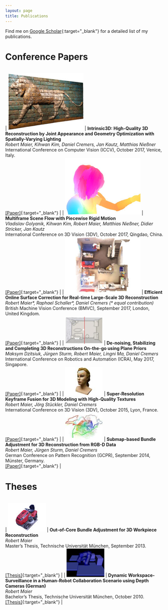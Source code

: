 ```yaml
---
layout: page
title: Publications
---
```


Find me on [Google Scholar](https://scholar.google.de/citations?user=JoLgWjkAAAAJ){:target="_blank"} for a detailed list of my publications.

# Conference Papers

&nbsp;<br>
| ![maier2017intrinsic3d](/pub/maier2017intrinsic3d.jpg "maier2017intrinsic3d") | **Intrinsic3D: High-Quality 3D Reconstruction by Joint Appearance and Geometry Optimization with Spatially-Varying Lighting**<br>*Robert Maier, Kihwan Kim, Daniel Cremers, Jan Kautz, Matthias Nießner*<br>International Conference on Computer Vision (ICCV), October 2017, Venice, Italy.<br>[\[Paper\]](/pub/maier2017intrinsic3d.pdf){:target="_blank"} |
| ![golyanik2017multiframe](/pub/golyanik2017multiframe.jpg "golyanik2017multiframe") | **Multiframe Scene Flow with Piecewise Rigid Motion**<br>*Vladislav Golyanik, Kihwan Kim, Robert Maier, Matthias Nießner, Didier Stricker, Jan Kautz*<br>International Conference on 3D Vision (3DV), October 2017, Qingdao, China.<br>[\[Paper\]](/pub/golyanik2017multiframe.pdf){:target="_blank"} |
| ![maier2017efficient](/pub/maier2017efficient.jpg "maier2017efficient") | **Efficient Online Surface Correction for Real-time Large-Scale 3D Reconstruction**<br>*Robert Maier\*, Raphael Schaller\*, Daniel Cremers (\* equal contribution)*<br>British Machine Vision Conference (BMVC), September 2017, London, United Kingdom.<br>[\[Paper\]](/pub/maier2017efficient.pdf){:target="_blank"} |
| ![dzitsiuk2017denoising](/pub/dzitsiuk2017denoising.jpg "dzitsiuk2017denoising") | **De-noising, Stabilizing and Completing 3D Reconstructions On-the-go using Plane Priors**<br>*Maksym Dzitsiuk, Jürgen Sturm, Robert Maier, Lingni Ma, Daniel Cremers*<br>International Conference on Robotics and Automation (ICRA), May 2017, Singapore.<br>[\[Paper\]](/pub/dzitsiuk2017denoising.pdf){:target="_blank"} |
| ![maier2015superresolution](/pub/maier2015superresolution.jpg "maier2015superresolution") | **Super-Resolution Keyframe Fusion for 3D Modeling with High-Quality Textures**<br>*Robert Maier, Jörg Stückler, Daniel Cremers*<br>International Conference on 3D Vision (3DV), October 2015, Lyon, France.<br>[\[Paper\]](/pub/maier2015superresolution.pdf){:target="_blank"} |
| ![maier2014submap](/pub/maier2014submap.jpg "maier2014submap") | **Submap-based Bundle Adjustment for 3D Reconstruction from RGB-D Data**<br>*Robert Maier, Jürgen Sturm, Daniel Cremers*<br>German Conference on Pattern Recognition (GCPR), September 2014, Münster, Germany.<br>[\[Paper\]](/pub/maier2014submap.pdf){:target="_blank"} |

# Theses

&nbsp;<br>
| ![maier2013thesis](/pub/maier2013thesis.jpg "maier2013thesis") | **Out-of-Core Bundle Adjustment for 3D Workpiece Reconstruction**<br>*Robert Maier*<br>Master’s Thesis, Technische Universität München, September 2013.<br>[\[Thesis\]](/pub/maier2013thesis.pdf){:target="_blank"} |
| ![maier2010thesis](/pub/maier2010thesis.jpg "maier2010thesis") | **Dynamic Workspace-Surveillance in a Human-Robot Collaboration Scenario using Depth Cameras (German)**<br>*Robert Maier*<br>Bachelor’s Thesis, Technische Universität München, October 2010.<br>[\[Thesis\]](/pub/maier2010thesis.pdf){:target="_blank"} |

